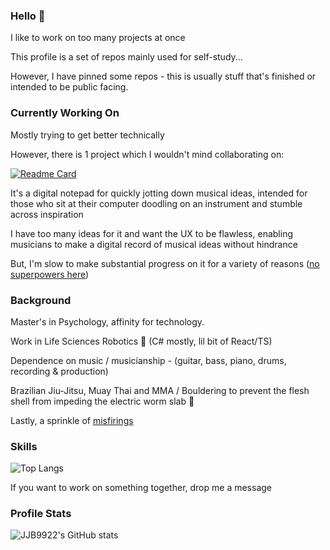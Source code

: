### Hello 🤠

I like to work on too many projects at once

This profile is a set of repos mainly used for self-study...

However, I have pinned some repos - this is usually stuff that's finished or intended to be public facing.

### Currently Working On

Mostly trying to get better technically

However, there is 1 project which I wouldn't mind collaborating on:

[![Readme Card](https://github-readme-stats.vercel.app/api/pin/?username=JJB9922&repo=MusiDoodle)](https://github.com/anuraghazra/github-readme-stats)

It's a digital notepad for quickly jotting down musical ideas, intended for those who sit at their computer doodling on an instrument and stumble across inspiration

I have too many ideas for it and want the UX to be flawless, enabling musicians to make a digital record of musical ideas without hindrance

But, I'm slow to make substantial progress on it for a variety of reasons ([no superpowers here](https://www.youtube.com/watch?v=68W2fzN3ZiU))

### Background

Master's in Psychology, affinity for technology.

Work in Life Sciences Robotics 🤖 (C# mostly, lil bit of React/TS)

Dependence on music / musicianship - (guitar, bass, piano, drums, recording & production)

Brazilian Jiu-Jitsu, Muay Thai and MMA / Bouldering to prevent the flesh shell from impeding the electric worm slab 🧠

Lastly, a sprinkle of [misfirings](https://pubmed.ncbi.nlm.nih.gov/31536037/)

### Skills

![Top Langs](https://github-readme-stats.vercel.app/api/top-langs/?username=JJB9922&layout=compact)

If you want to work on something together, drop me a message

### Profile Stats

![JJB9922's GitHub stats](https://github-readme-stats.vercel.app/api?username=JJB9922&show_icons=true&theme=dracula&rank_icon=github&bg_color=30,4375e9,43e9b7&title_color=fff&text_color=fff&hide=contribs,issues,prs)




